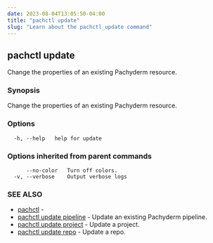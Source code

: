 ```yaml
---
date: 2023-08-04T13:05:50-04:00
title: "pachctl update"
slug: "Learn about the pachctl_update command"
---
```


## pachctl update

Change the properties of an existing Pachyderm resource.

### Synopsis

Change the properties of an existing Pachyderm resource.

### Options

```
  -h, --help   help for update
```

### Options inherited from parent commands

```
      --no-color   Turn off colors.
  -v, --verbose    Output verbose logs
```

### SEE ALSO

* [pachctl](/commands/pachctl/)	 - 
* [pachctl update pipeline](/commands/pachctl_update_pipeline/)	 - Update an existing Pachyderm pipeline.
* [pachctl update project](/commands/pachctl_update_project/)	 - Update a project.
* [pachctl update repo](/commands/pachctl_update_repo/)	 - Update a repo.

